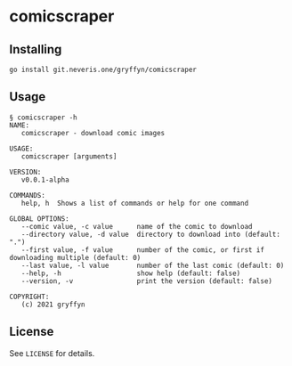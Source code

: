 # comicscraper
## Installing

`go install git.neveris.one/gryffyn/comicscraper`

## Usage

```
§ comicscraper -h
NAME:
   comicscraper - download comic images

USAGE:
   comicscraper [arguments]

VERSION:
   v0.0.1-alpha

COMMANDS:
   help, h  Shows a list of commands or help for one command

GLOBAL OPTIONS:
   --comic value, -c value      name of the comic to download
   --directory value, -d value  directory to download into (default: ".")
   --first value, -f value      number of the comic, or first if downloading multiple (default: 0)
   --last value, -l value       number of the last comic (default: 0)
   --help, -h                   show help (default: false)
   --version, -v                print the version (default: false)

COPYRIGHT:
   (c) 2021 gryffyn
```

## License
See `LICENSE` for details.